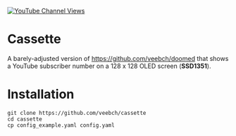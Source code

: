 
[![YouTube Channel Views](https://img.shields.io/youtube/channel/views/UCz5BOU9J9pB_O0B8-rDjCWQ?label=YouTube&style=social)](https://www.youtube.com/channel/UCz5BOU9J9pB_O0B8-rDjCWQ)

# Cassette

A barely-adjusted version of https://github.com/veebch/doomed that shows a YouTube subscriber number on a 128 x 128 OLED screen (**SSD1351**).

# Installation

  ```
  git clone https://github.com/veebch/cassette
  cd cassette
  cp config_example.yaml config.yaml
  ```
